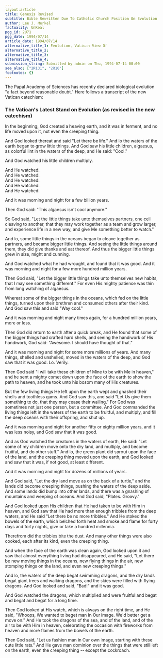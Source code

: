 ```yaml
---
layout:article
title: Genesis Revised
subtitle: Bible Rewritten Due To Catholic Church Position On Evolution Shift
author: Lee J. Merkel
factuality: UnReal
pgg_id: 2U71
pgg_date: 1994/07/14
article_date: 1994/07/14
alternative_title_1: Evolution, Vatican View Of
alternative_title_2: 
alternative_title_3: 
alternative_title_4: 
submission_string: Submitted by admin on Thu, 1994-07-14 00:00
see_also: ["2R131", "2R10"]
footnotes: {}
---
```

<div>
<p>The Papal Academy of Sciences has recently declared biological evolution "a fact beyond reasonable doubt." Here follows a transcript of the new Vatican catechism:</p>
<h3>The Vatican's Latest Stand on Evolution (as revised in the new catechism)</h3>
<p>In the beginning, God created a heaving earth, and it was in ferment, and no life moved upon it, not even the creeping thing.</p>
<p>And God looked thereat and said "Let there be life." And lo the waters of the earth began to grow little things. And God saw his little children, algaesus, as colorful lint in the waters of the deep, and He said: "Cool."</p>
<p>And God watched his little children multiply.</p>
<p>And He watched.<br>
And He watched.<br>
And He watched.<br>
And He watched.<br>
And He watched.</p>
<p>And it was morning and night for a few billion years.</p>
<p>Then God said: "This algaesus isn't cool anymore."</p>
<p>So God said, "Let the little things take unto themselves partners, one cell cleaving to another, that they may work together as a team and grow larger, and experience life in a new way, and give Me something better to watch."</p>
<p>And lo, some little things in the oceans began to cleave together as partners, and became bigger little things. And seeing the little things around them, they did give thanks and eat thereof. And thus the bigger little things grew in size, might and cunning.</p>
<p>And God watched what he had wrought, and found that it was good. And it was morning and night for a few more hundred million years.</p>
<p>Then God said, "Let the bigger little things take unto themselves new habits, that I may see something different." For even His mighty patience was thin from long watching of algaesus.</p>
<p>Whereat some of the bigger things in the oceans, which fed on the little things, turned upon their brethren and consumed others after their kind. And God saw this and said "Way cool."</p>
<p>And it was morning and night many times again, for a hundred million years, more or less.</p>
<p>Then God did return to earth after a quick break, and He found that some of the bigger things had crafted hard shells, and seeing the handiwork of His handiwork, God said: "Awesome. I should have thought of that."</p>
<p>And it was morning and night for some more millions of years. And many things, shelled and unshelled, moved in the waters of the deep, and God saw that it was good. Lo. Verily.</p>
<p>Then God said "I will take these children of Mine to be with Me in heaven," and he sent a mighty comet down upon the face of the earth to show the path to heaven, and he took unto his bosom many of His creatures.</p>
<p>But the few living things He left upon the earth wept and gnashed their shells and toothless gums. And God saw this, and said "Let Us give them something to do, that they may cease their wailing." For God was sometimes not just one person, but a committee. And God commanded the living things left in the waters of the earth to be fruitful, and multiply, and fill the deep oceans with their offspring, and shut up.</p>
<p>And it was morning and night for another fifty or eighty million years, and it was less noisy, and God saw that it was good.</p>
<p>And as God watched the creatures in the waters of earth, He said: "Let some of my children move onto the dry land, and multiply, and become fruitful, and do other stuff." And lo, the green plant did sprout upon the face of the land, and the creeping thing moved upon the earth, and God looked and saw that it was, if not good, at least different.</p>
<p>And it was morning and night for dozens of millions of years.</p>
<p>And God said, "Let the dry land move as on the back of a turtle," and the lands did become creeping things, pushing the waters of the deep aside. And some lands did bump into other lands, and there was a gnashing of mountains and weeping of oceans. And God said, "Plates. Groovy."</p>
<p>And God looked upon His children that He had taken to be with Him in heaven, and God saw that He had more than enough tribbles from the deep waters, and He said "Let there be no more tribbles." And He stoked the bowels of the earth, which belched forth heat and smoke and flame for forty days and forty nights, give or take a hundred millennia.</p>
<p>Therefrom did the tribbles bite the dust. And many other things were also cooked, each after its kind, even the creeping thing.</p>
<p>And when the face of the earth was clean again, God looked upon it and saw that almost everything living had disappeared, and He said, "Let there be new moving things in the oceans, new flying things in the air, new stomping things on the land, and even new creeping things."</p>
<p>And lo, the waters of the deep begat swimming dragons, and the dry lands begat giant trees and walking dragons, and the skies were filled with flying dragons. And God looked and said, "Bad!" and it was good.</p>
<p>And God watched the dragons, which multiplied and were fruitful and begat and begat and begat for a long time.</p>
<p>Then God looked at His watch, which is always on the right time, and He said, "Whoops, We wanted to beget man in Our image. We'd better get a move on." And He took the dragons of the sea, and of the land, and of the air to be with Him in heaven, celebrating the occasion with fireworks from heaven and more flames from the bowels of the earth.</p>
<p>Then God said, "Let us fashion man in Our own image, starting with these cute little rats." And He gave man dominion over the things that were still left on the earth, even the creeping thing -- except the cockroach.</p>
</div>
